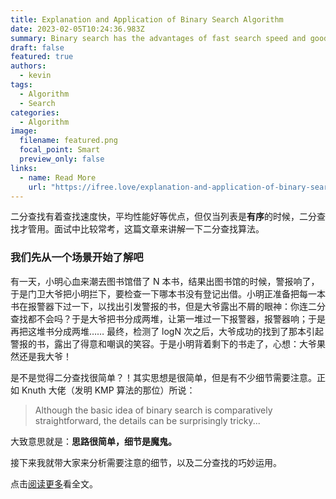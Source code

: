 ```yaml
---
title: Explanation and Application of Binary Search Algorithm
date: 2023-02-05T10:24:36.983Z
summary: Binary search has the advantages of fast search speed and good average performance, but only when the list is **ordered**, binary search works. It is often tested in interviews. This article will explain the binary search algorithm.
draft: false
featured: true
authors:
  - kevin
tags:
  - Algorithm
  - Search
categories:
  - Algorithm
image:
  filename: featured.png
  focal_point: Smart
  preview_only: false
links:
  - name: Read More
    url: "https://ifree.love/explanation-and-application-of-binary-search-algorithm/"
---
```


二分查找有着查找速度快，平均性能好等优点，但仅当列表是**有序**的时候，二分查找才管用。面试中比较常考，这篇文章来讲解一下二分查找算法。

### 我们先从一个场景开始了解吧

有一天，小明心血来潮去图书馆借了 N 本书，结果出图书馆的时候，警报响了，于是门卫大爷把小明拦下，要检查一下哪本书没有登记出借。小明正准备把每一本书在报警器下过一下，以找出引发警报的书，但是大爷露出不屑的眼神：你连二分查找都不会吗？于是大爷把书分成两堆，让第一堆过一下报警器，报警器响；于是再把这堆书分成两堆…… 最终，检测了 logN 次之后，大爷成功的找到了那本引起警报的书，露出了得意和嘲讽的笑容。于是小明背着剩下的书走了，心想：大爷果然还是我大爷！

是不是觉得二分查找很简单？！其实思想是很简单，但是有不少细节需要注意。正如 Knuth 大佬（发明 KMP 算法的那位）所说：

> Although the basic idea of binary search is comparatively straightforward, the details can be surprisingly tricky...

大致意思就是：**思路很简单，细节是魔鬼。**

接下来我就带大家来分析需要注意的细节，以及二分查找的巧妙运用。

点击[阅读更多](https://ifree.love/explanation-and-application-of-binary-search-algorithm/)看全文。
